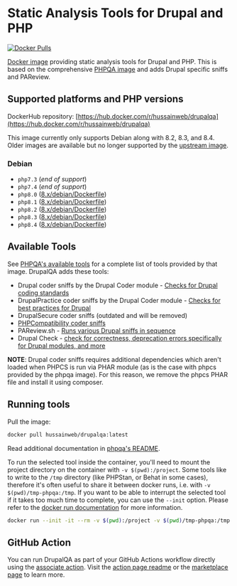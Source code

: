 # Static Analysis Tools for Drupal and PHP

[![Docker Pulls](https://img.shields.io/docker/pulls/hussainweb/drupalqa.svg)](https://hub.docker.com/r/hussainweb/drupalqa/)

[Docker image](https://hub.docker.com/r/hussainweb/drupalqa) providing static analysis tools for Drupal and PHP. This is based on the comprehensive [PHPQA image](https://github.com/jakzal/phpqa/) and adds Drupal specific sniffs and PAReview.

## Supported platforms and PHP versions

DockerHub repository: [https://hub.docker.com/r/hussainweb/drupalqa](https://hub.docker.com/r/hussainweb/drupalqa)

This image currently only supports Debian along with 8.2, 8.3, and 8.4. Older images are available but no longer supported by the [upstream image](https://github.com/jakzal/phpqa/).

### Debian

- `php7.3` (_end of support_)
- `php7.4` (_end of support_)
- `php8.0` ([8.x/debian/Dockerfile](8.x/debian/Dockerfile))
- `php8.1` ([8.x/debian/Dockerfile](8.x/debian/Dockerfile))
- `php8.2` ([8.x/debian/Dockerfile](8.x/debian/Dockerfile))
- `php8.3` ([8.x/debian/Dockerfile](8.x/debian/Dockerfile))
- `php8.4` ([8.x/debian/Dockerfile](8.x/debian/Dockerfile))

## Available Tools

See [PHPQA's available tools](https://github.com/jakzal/phpqa/#available-tools) for a complete list of tools provided by that image. DrupalQA adds these tools:

- Drupal coder sniffs by the Drupal Coder module - [Checks for Drupal coding standards](https://www.drupal.org/project/coder)
- DrupalPractice coder sniffs by the Drupal Coder module - [Checks for best practices for Drupal](https://www.drupal.org/project/coder)
- DrupalSecure coder sniffs (outdated and will be removed)
- [PHPCompatibility coder sniffs](https://github.com/PHPCompatibility/PHPCompatibility)
- PAReview.sh - [Runs various Drupal sniffs in sequence](https://pareview.sh/)
- Drupal Check - [check for correctness, deprecation errors specifically for Drupal modules, and more](https://github.com/mglaman/drupal-check)

**NOTE**: Drupal coder sniffs requires additional dependencies which aren't loaded when PHPCS is run via PHAR module (as is the case with phpcs provided by the phpqa image). For this reason, we remove the phpcs PHAR file and install it using composer.

## Running tools

Pull the image:

```bash
docker pull hussainweb/drupalqa:latest
```

Read additional documentation in [phpqa's README](https://github.com/jakzal/phpqa/#running-tools).

To run the selected tool inside the container, you'll need to mount the project directory on the container with `-v $(pwd):/project`. Some tools like to write to the `/tmp` directory (like PHPStan, or Behat in some cases), therefore it's often useful to share it between docker runs, i.e. with `-v $(pwd)/tmp-phpqa:/tmp`. If you want to be able to interrupt the selected tool if it takes too much time to complete, you can use the `--init` option. Please refer to the [docker run documentation](https://docs.docker.com/engine/reference/commandline/run/) for more information.

```bash
docker run --init -it --rm -v $(pwd):/project -v $(pwd)/tmp-phpqa:/tmp -w /project hussainweb/drupalqa phpstan analyse web/modules/custom
```

## GitHub Action

You can run DrupalQA as part of your GitHub Actions workflow directly using the [associate action](https://github.com/hussainweb/drupalqa-action). Visit the [action page readme](https://github.com/hussainweb/drupalqa-action#readme) or the [marketplace page](https://github.com/marketplace/actions/drupalqa) to learn more.
